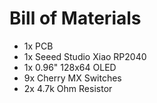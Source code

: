 
# Bill of Materials
- 1x PCB
- 1x Seeed Studio Xiao RP2040
- 1x 0.96" 128x64 OLED
- 9x Cherry MX Switches
- 2x 4.7k Ohm Resistor

